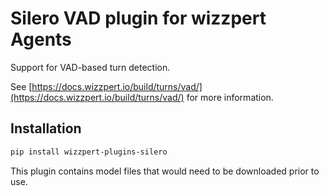 # Silero VAD plugin for wizzpert Agents

Support for VAD-based turn detection.

See [https://docs.wizzpert.io/build/turns/vad/](https://docs.wizzpert.io/build/turns/vad/) for more information.

## Installation

```bash
pip install wizzpert-plugins-silero
```

This plugin contains model files that would need to be downloaded prior to use.
